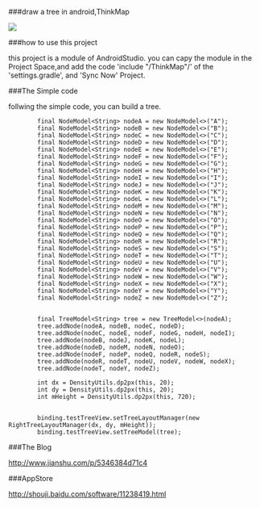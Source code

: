 ###draw a tree in android,ThinkMap

<image src="./info2.png"/>

###how to use this project

this project is a module of AndroidStudio. you can capy the module
 in the Project Space,and add the code 'include "/ThinkMap"/' of the 'settings.gradle', and 'Sync Now' Project.

###The Simple code

follwing the simple code, you can build a tree.

```
        final NodeModel<String> nodeA = new NodeModel<>("A");
        final NodeModel<String> nodeB = new NodeModel<>("B");
        final NodeModel<String> nodeC = new NodeModel<>("C");
        final NodeModel<String> nodeD = new NodeModel<>("D");
        final NodeModel<String> nodeE = new NodeModel<>("E");
        final NodeModel<String> nodeF = new NodeModel<>("F");
        final NodeModel<String> nodeG = new NodeModel<>("G");
        final NodeModel<String> nodeH = new NodeModel<>("H");
        final NodeModel<String> nodeI = new NodeModel<>("I");
        final NodeModel<String> nodeJ = new NodeModel<>("J");
        final NodeModel<String> nodeK = new NodeModel<>("K");
        final NodeModel<String> nodeL = new NodeModel<>("L");
        final NodeModel<String> nodeM = new NodeModel<>("M");
        final NodeModel<String> nodeN = new NodeModel<>("N");
        final NodeModel<String> nodeO = new NodeModel<>("O");
        final NodeModel<String> nodeP = new NodeModel<>("P");
        final NodeModel<String> nodeQ = new NodeModel<>("Q");
        final NodeModel<String> nodeR = new NodeModel<>("R");
        final NodeModel<String> nodeS = new NodeModel<>("S");
        final NodeModel<String> nodeT = new NodeModel<>("T");
        final NodeModel<String> nodeU = new NodeModel<>("U");
        final NodeModel<String> nodeV = new NodeModel<>("V");
        final NodeModel<String> nodeW = new NodeModel<>("W");
        final NodeModel<String> nodeX = new NodeModel<>("X");
        final NodeModel<String> nodeY = new NodeModel<>("Y");
        final NodeModel<String> nodeZ = new NodeModel<>("Z");


        final TreeModel<String> tree = new TreeModel<>(nodeA);
        tree.addNode(nodeA, nodeB, nodeC, nodeD);
        tree.addNode(nodeC, nodeE, nodeF, nodeG, nodeH, nodeI);
        tree.addNode(nodeB, nodeJ, nodeK, nodeL);
        tree.addNode(nodeD, nodeM, nodeN, nodeO);
        tree.addNode(nodeF, nodeP, nodeQ, nodeR, nodeS);
        tree.addNode(nodeR, nodeT, nodeU, nodeV, nodeW, nodeX);
        tree.addNode(nodeT, nodeY, nodeZ);

        int dx = DensityUtils.dp2px(this, 20);
        int dy = DensityUtils.dp2px(this, 20);
        int mHeight = DensityUtils.dp2px(this, 720);
      

        binding.testTreeView.setTreeLayoutManager(new RightTreeLayoutManager(dx, dy, mHeight));
        binding.testTreeView.setTreeModel(tree);

```

###The Blog

http://www.jianshu.com/p/5346384d71c4


###AppStore

http://shouji.baidu.com/software/11238419.html


